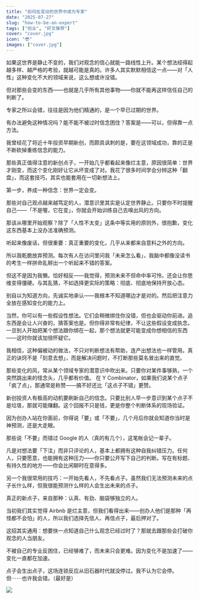 ```yaml
---
title: "如何在变动的世界中成为专家"
date: "2025-07-27"
slug: "how-to-be-an-expert"
tags: ["创业", "好文推荐"]
cover: "cover.jpg"
icon: "😎"
images: ["cover.jpg"]
---
```

如果这世界是静止不变的，我们对观念的信心就能一路线性上升。某个想法经得起越多样、越严格的考验，就越可能是真的。许多人其实默默相信这一点——对「人性」这种变化不大的领域来说，这么想或许没错。



但对那些会变的东西——也就是几乎所有其他事物——你就不能再这样信任自己的判断了。



专家之所以会错，往往是因为他们精通的，是一个早已过期的世界。



有办法避免这种情况吗？能不能不被过时信念困住？答案是——可以，但得靠一点方法。



我曾经花了将近十年投资早期新创，而颇具讽刺的是，要在这领域成功，靠的正是不断砍掉重练信念的能力。



那些真正值得注意的新创点子，一开始几乎都看起来像烂主意，原因很简单：世界才刚变，而这个变化刚好让它从坏变成了对。我花了很多时间学会分辨这种「翻盘」，而这套技巧，其实也能套用在一切新想法上。



第一步，养成一种信念：世界一定会变。



那些对自己观点越来越笃定的人，潜意识里其实是认定世界静止。只要你不时提醒自己——「不是喔，它在变」，你就会开始训练自己去嗅出风的方向。



那该从哪里开始观察？除了「人性不太变」这条中等实用的原则外，很抱歉，变化这东西基本上没办法准确预测。



听起来像废话，但很重要：真正重要的变化，几乎从来都来自意料之外的方向。



所以我乾脆放弃预测。每次有人在访问里问我「未来怎么看」，我脑中都像没读书的考生一样拼命乱掰出一个听起来不错的答案。



但这不是因为我懒。恰好相反——我觉得，预测未来不但命中率可怜，还会让你思维变得僵硬。与其乱猜，不如选择更实际的策略：彻底、彻底地保持开放心态。



别自以为知道方向，先诚实地承认——我根本不知道哪边才是对的。然后把注意力全放在感知变化的能力上。



当然，你可以有一些假设性想法。它们会稍微绑住你没错，但也会驱动你前进。追东西是会让人兴奋的，猜答案也是。但你得非常有纪律，不让这些假设变成执念。
一旦别人开始把某个想法跟你绑在一起，那个想法就更可能变成你想相信的东西——这时你就该加倍怀疑它。



我相信，这种偏被动的做法，不只对判断想法有帮助，连产出想法也一样管用。真正的诀窍不是「刻意去想」，而是解决问题时，不打断那些莫名冒出来的直觉。



那些变化的风，常从某个领域专家的潜意识中吹出来。只要你对某件事够熟，一个突然跳出来的怪念头，几乎都有价值。
在 Y Combinator，如果我们说某个点子「疯了点」，那通常是称赞——搞不好还比「这点子不错」更赞。



新创投资人有极高的动机要刷新自己的信念。只要比别人早一步意识到某个点子不是垃圾，那就可能赚翻。这个回报不只是钱，更是你整个判断体系的现场验证。



因为创办人站在你面前，你得说「要」或「不要」，几个月后你就会知道你当时是神预测，还是大走眼。



那些说「不要」而错过 Google 的人（真的有几个），这笔帐会记一辈子。



凡是对想法要「下注」而非只评论的人，基本上都拥有这种自我纠错压力。任何人，只要愿意，也能拥有这种压力——你只要公开写下自己的判断。写在有标题、有持久性的地方——你会比闲聊时在意得多。



另一个我很常用的技巧：一开始先看人，不先看点子。虽然我们无法预测未来的点子长什么样，但我很能预测什么样的人会生出未来的点子。



真正的新点子，来自那种：认真、有劲、脑袋够独立的人。



当初我们其实觉得 Airbnb 是烂主意，但我们看得出来——创办人他们是那种「再怪都不会怕」的人，所以我们选择先信人、再信点子，最后押对了。



这招其实通用：想要快一点知道自己什么观念已经过时了？那就去跟那些会打破你观念的人当朋友。



不被自己的专业反困住，已经够难了，而未来只会更难。因为变化不是加速了——变化一直都在加速。



点子会生出点子，这场连锁反应从旧石器时代就没停过。我不认为它会停。
但⋯⋯也许我会错。（最好是）




![](https://prod-files-secure.s3.us-west-2.amazonaws.com/112d0858-5090-4d34-a606-b75eb8d65fd2/46476355-9cf3-4e99-9b7a-3531bc426380/1000202064.png?X-Amz-Algorithm=AWS4-HMAC-SHA256&X-Amz-Content-Sha256=UNSIGNED-PAYLOAD&X-Amz-Credential=ASIAZI2LB4666EVZN45R%2F20250925%2Fus-west-2%2Fs3%2Faws4_request&X-Amz-Date=20250925T234255Z&X-Amz-Expires=3600&X-Amz-Security-Token=IQoJb3JpZ2luX2VjEPf%2F%2F%2F%2F%2F%2F%2F%2F%2F%2FwEaCXVzLXdlc3QtMiJHMEUCIEVCWNzrwj5T7KGT2YsrB8Z1uXwb87n4%2BTe21xkKaisuAiEAkmEp9AVlYrrhbGhKOdcM2DE8CXNITTaWzmrkYp02kSwqiAQIgP%2F%2F%2F%2F%2F%2F%2F%2F%2F%2FARAAGgw2Mzc0MjMxODM4MDUiDPmcVWq68pt8bTvOmyrcA4YAeDefbcnlZXm0Fl%2B65jegz%2BfB7IAgBk3c7tCXNDnEu24HRGId1KcxVHpUgSPG3WIc6umEEQYCSxtzeXvnvYvEKXecnxXD21KSIsyyLSQAleWIVd%2F7mfHDyRqLinNQeOzo%2FJc3lrKl1ZQC0NYkfLGJgDXUtfo%2BWQUyd%2BuO%2Fho4%2Fns11SRze9Q2Rrnx6TtheiQjGubgQEI5ZbJ8lOTy8%2BYjsjQ7f1iayQ1Djq6Uu47939TCGnOPZ51%2FhAcq1%2FuFinPemLbKCMo%2Bs1l4hAZ1g6amh4l1oBJy%2BNMnASmPMwkpvqlvTuMhJgoMMXqFHvARo3Bx0K9koW0tPb18KkNPWL8%2FlgTZJZ5b4CRwA1lDLGAHenkhpdteVDkriqlvuACy%2BcjF1YNvj20PpMxj6L1jEUiRWSLGUc6orud98J65QDWpMf3Ohw6i55eCpSZ6bnTcgR3%2B3mgQhZLy5piCDvK0SGVDE0Frzt2eOEY82ay2cK5yeywU%2F%2BAwY1PbOZpjRxaG1vZJo3zJlWS7N9efjioqrSR3BpTiZtL%2F%2FzzHb2tks37IpLJiupjR5FHNzqSdrGpzWt1bvLsvh7HpOigw7NMuqMLOOU9G13%2FoBmso8AhD3HJglhKkrVjTmYhNPEIyMPOU18YGOqUB%2B3OKzyI0IcVGjAYfm3iixQF3Ib%2BBwBgLTtXK8g1Lh3O4xKfiRxoyWkbTq8MAO8f%2BqF59AAHrUsZG0OFPTCkUS7Uevl5h0fJv%2Bw9Cn55F%2Bk%2F%2FzJ1LklsBYh74aimmRPRYLl%2BjFvSmanplcVv8dlVBDii9DWEnvKirElFr%2Fgxw5uzROHJyS88OC9rJC%2F9yYfo1pRwhzQqoM%2FbrmF99US7B4sMX3wNk&X-Amz-Signature=d7c9f954a8f222a49b96dd73bc3250a6cdc2c8b6563b7adb42b98a7bf5612a03&X-Amz-SignedHeaders=host&x-amz-checksum-mode=ENABLED&x-id=GetObject)

